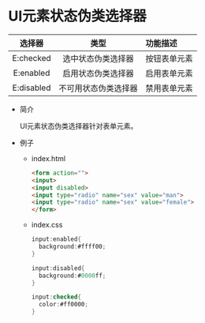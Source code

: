 # UI元素状态伪类选择器

| 选择器     | 类型		            | 功能描述	    |
| :--------: | :------------------: | :------------ |
| E:checked  | 选中状态伪类选择器   | 按钮表单元素	|
| E:enabled  | 启用状态伪类选择器   | 启用表单元素	|
| E:disabled | 不可用状态伪类选择器 | 禁用表单元素	|

* 简介
    
    UI元素状态伪类选择器针对表单元素。
    
* 例子

    * index.html
    
        ```html
        <form action="">
        <input>
        <input disabled>
        <input type="radio" name="sex" value="man">
        <input type="radio" name="sex" value="female">
        </form>
        ```
        
    * index.css
    
        ```cs
        input:enabled{
          background:#ffff00;
        }
  
        input:disabled{
          background:#0000ff;
        }
  
        input:checked{
          color:#ff0000;
        }
        ```
        